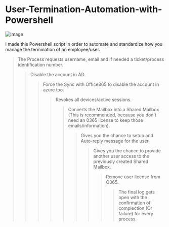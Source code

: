 # User-Termination-Automation-with-Powershell
![image](https://user-images.githubusercontent.com/91026684/134979337-d39be9f7-b492-4b27-b40d-50627cf2bbee.png)

I made this Powershell script in order to automate and standardize how you manage the termination of an employee/user.

>The Process requests username, email and if needed a ticket/process identification number.
>> Disable the account in AD.
>>> Force the Sync with Office365 to disable the account in azure too.
>>>> Revokes all devices/active sessions.
>>>>> Converts the Mailbox into a Shared Mailbox (This is recommended, because you don't need an 0365 license to keep those emails/information).
>>>>>> Gives you the chance to setup and Auto-reply message for the user.
>>>>>>> Gives you the chance to provide another user access to the previously created Shared Mailbox.
>>>>>>>> Remove user license from O365.
>>>>>>>>> The final log gets open with the confirmation of complection (Or failure) for every process.
